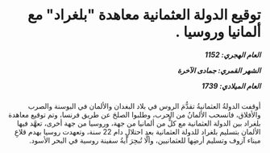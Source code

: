 <h1 dir="rtl">توقيع الدولة العثمانية معاهدة "بلغراد" مع ألمانيا وروسيا .</h1>

<h5 dir="rtl">العام الهجري:  1152

الشهر القمري: جمادى الآخرة

العام الميلادي: 1739</h5>

<p dir="rtl">أوقفت الدولةُ العثمانيةُ تقدُّمَ الروس في بلاد البغدان والألمان في البوسنة والصرب والأفلاق، فانسحب الألمانُ من الحرب، وطلبوا الصلحَ عن طريق فرنسا، وتم توقيع معاهدة بلغراد بين الدولة العثمانية مع كلٍّ من ألمانيا من جهة، وروسيا من جهة أخرى، تعهَّد فيها الألمان بتسليم بلغراد للدولة العثمانية بعد احتلالٍ دام 22 سنة، وتعهدت روسيا بهدم قلاعِ ميناء آزوف وتسليم أرضِها للعثمانيين، وألَّا تُبحِرَ أيةُ سفينة روسية في البحر الأسود.</p></br>
